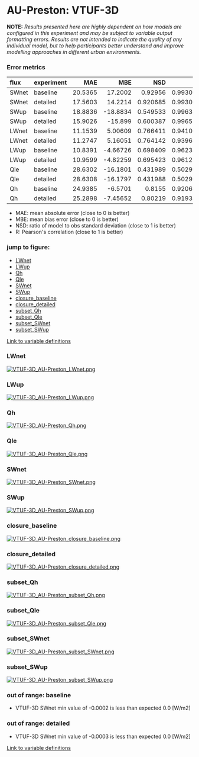 # AU-Preston: VTUF-3D

**NOTE:** *Results presented here are highly dependent on how models are configured in this experiment and may be subject to variable output formatting errors. Results are not intended to indicate the quality of any individual model, but to help participants better understand and improve modelling approaches in different urban environments.*

### Error metrics

| flux   | experiment   |     MAE |       MBE |      NSD |        R |
|:-------|:-------------|--------:|----------:|---------:|---------:|
| SWnet  | baseline     | 20.5365 |  17.2002  | 0.92956  | 0.993019 |
| SWnet  | detailed     | 17.5603 |  14.2214  | 0.920685 | 0.993014 |
| SWup   | baseline     | 18.8836 | -18.8834  | 0.549533 | 0.996363 |
| SWup   | detailed     | 15.9026 | -15.899   | 0.600387 | 0.996551 |
| LWnet  | baseline     | 11.1539 |   5.00609 | 0.766411 | 0.941009 |
| LWnet  | detailed     | 11.2747 |   5.16051 | 0.764142 | 0.939679 |
| LWup   | baseline     | 10.8391 |  -4.66726 | 0.698409 | 0.962328 |
| LWup   | detailed     | 10.9599 |  -4.82259 | 0.695423 | 0.961216 |
| Qle    | baseline     | 28.6302 | -16.1801  | 0.431989 | 0.502977 |
| Qle    | detailed     | 28.6308 | -16.1797  | 0.431988 | 0.502977 |
| Qh     | baseline     | 24.9385 |  -6.5701  | 0.8155   | 0.920659 |
| Qh     | detailed     | 25.2898 |  -7.45652 | 0.80219  | 0.919343 |

 - MAE: mean absolute error (close to 0 is better)
 - MBE: mean bias error (close to 0 is better)
 - NSD: ratio of model to obs standard deviation (close to 1 is better)
 - R: Pearson's correlation (close to 1 is better)

### jump to figure:
 - [LWnet](#lwnet)
 - [LWup](#lwup)
 - [Qh](#qh)
 - [Qle](#qle)
 - [SWnet](#swnet)
 - [SWup](#swup)
 - [closure_baseline](#closure_baseline)
 - [closure_detailed](#closure_detailed)
 - [subset_Qh](#subset_qh)
 - [subset_Qle](#subset_qle)
 - [subset_SWnet](#subset_swnet)
 - [subset_SWup](#subset_swup)

[Link to variable definitions](../modelattrs/variable_definitions.md)

### <a name="lwnet"></a>LWnet
[![VTUF-3D_AU-Preston_LWnet.png](VTUF-3D_AU-Preston_LWnet.png)](VTUF-3D_AU-Preston_LWnet.png)

### <a name="lwup"></a>LWup
[![VTUF-3D_AU-Preston_LWup.png](VTUF-3D_AU-Preston_LWup.png)](VTUF-3D_AU-Preston_LWup.png)

### <a name="qh"></a>Qh
[![VTUF-3D_AU-Preston_Qh.png](VTUF-3D_AU-Preston_Qh.png)](VTUF-3D_AU-Preston_Qh.png)

### <a name="qle"></a>Qle
[![VTUF-3D_AU-Preston_Qle.png](VTUF-3D_AU-Preston_Qle.png)](VTUF-3D_AU-Preston_Qle.png)

### <a name="swnet"></a>SWnet
[![VTUF-3D_AU-Preston_SWnet.png](VTUF-3D_AU-Preston_SWnet.png)](VTUF-3D_AU-Preston_SWnet.png)

### <a name="swup"></a>SWup
[![VTUF-3D_AU-Preston_SWup.png](VTUF-3D_AU-Preston_SWup.png)](VTUF-3D_AU-Preston_SWup.png)

### <a name="closure_baseline"></a>closure_baseline
[![VTUF-3D_AU-Preston_closure_baseline.png](VTUF-3D_AU-Preston_closure_baseline.png)](VTUF-3D_AU-Preston_closure_baseline.png)

### <a name="closure_detailed"></a>closure_detailed
[![VTUF-3D_AU-Preston_closure_detailed.png](VTUF-3D_AU-Preston_closure_detailed.png)](VTUF-3D_AU-Preston_closure_detailed.png)

### <a name="subset_qh"></a>subset_Qh
[![VTUF-3D_AU-Preston_subset_Qh.png](VTUF-3D_AU-Preston_subset_Qh.png)](VTUF-3D_AU-Preston_subset_Qh.png)

### <a name="subset_qle"></a>subset_Qle
[![VTUF-3D_AU-Preston_subset_Qle.png](VTUF-3D_AU-Preston_subset_Qle.png)](VTUF-3D_AU-Preston_subset_Qle.png)

### <a name="subset_swnet"></a>subset_SWnet
[![VTUF-3D_AU-Preston_subset_SWnet.png](VTUF-3D_AU-Preston_subset_SWnet.png)](VTUF-3D_AU-Preston_subset_SWnet.png)

### <a name="subset_swup"></a>subset_SWup
[![VTUF-3D_AU-Preston_subset_SWup.png](VTUF-3D_AU-Preston_subset_SWup.png)](VTUF-3D_AU-Preston_subset_SWup.png)

### out of range: baseline

 - VTUF-3D SWnet min value of -0.0002 is less than expected 0.0 [W/m2]

### out of range: detailed

 - VTUF-3D SWnet min value of -0.0003 is less than expected 0.0 [W/m2]


[Link to variable definitions](../modelattrs/variable_definitions.md)

